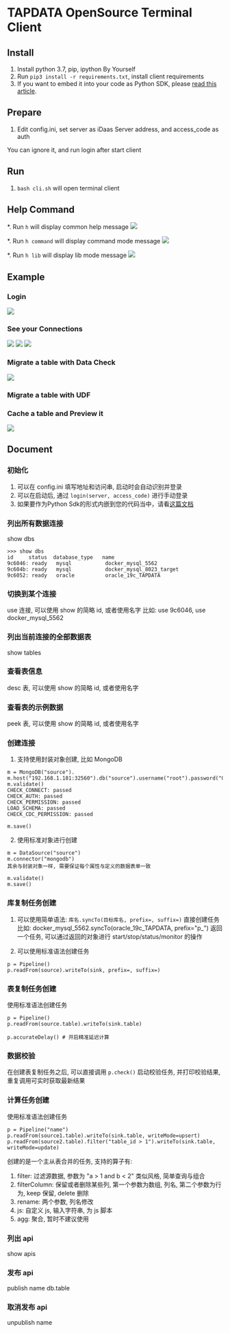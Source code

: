 # TAPDATA OpenSource Terminal Client

## Install
1. Install python 3.7, pip, ipython By Yourself
2. Run `pip3 install -r requirements.txt`, install client requirements
3. If you want to embed it into your code as Python SDK, please [read this article](https://github.com/tapdata/tapdata/tree/master/tapshell/docs/Python-Sdk.md).

## Prepare
1. Edit config.ini, set server as iDaas Server address, and access_code as auth

You can ignore it, and run login after start client

## Run
1. `bash cli.sh` will open terminal client

## Help Command
*. Run `h` will display common help message
![](./images/h.png)

*. Run `h command` will display command mode message
![](./images/h_command.png)

*. Run `h lib` will display lib mode message
![](./images/h_lib.png)

## Example
### Login
![](./images/login.png)

### See your Connections
![](./images/show_db.png)
![](./images/show_table.png)
![](./images/desc_table.png)


### Migrate a table with Data Check
![](./images/migrate.png)

### Migrate a table with UDF

### Cache a table and Preview it
![](./images/preview.png)

## Document
### 初始化
1. 可以在 config.ini 填写地址和访问串, 启动时会自动识别并登录
2. 可以在启动后, 通过 `login(server, access_code)` 进行手动登录
3. 如果要作为Python Sdk的形式内嵌到您的代码当中，请看[这篇文档](https://github.com/tapdata/tapdata/tree/master/tapshell/docs/Python-Sdk_zh-hans.md)

### 列出所有数据连接
show dbs
```
>>> show dbs
id     status  database_type   name
9c6046: ready   mysql           docker_mysql_5562
9c604b: ready   mysql           docker_mysql_8023_target
9c6052: ready   oracle          oracle_19c_TAPDATA
```

### 切换到某个连接
use 连接, 可以使用 show 的简略 id, 或者使用名字
比如: use 9c6046, use docker_mysql_5562

### 列出当前连接的全部数据表
show tables

### 查看表信息
desc 表, 可以使用 show 的简略 id, 或者使用名字

### 查看表的示例数据
peek 表, 可以使用 show 的简略 id, 或者使用名字

### 创建连接
1. 支持使用封装对象创建, 比如 MongoDB
```
m = MongoDB("source").
m.host("192.168.1.181:32560").db("source").username("root").password("Gotapd8!").type("source").props("authSource=admin");
m.validate()
CHECK_CONNECT: passed
CHECK_AUTH: passed
CHECK_PERMISSION: passed
LOAD_SCHEMA: passed
CHECK_CDC_PERMISSION: passed

m.save()
```

2. 使用标准对象进行创建
```
m = DataSource("source")
m.connector("mongodb")
其余与封装对象一样, 需要保证每个属性与定义的数据表单一致

m.validate()
m.save()
```

### 库复制任务创建
1. 可以使用简单语法: `库名.syncTo(目标库名, prefix=, suffix=)` 直接创建任务
比如: docker_mysql_5562.syncTo(oracle_19c_TAPDATA, prefix="p_")
返回一个任务, 可以通过返回的对象进行 start/stop/status/monitor 的操作

2. 可以使用标准语法创建任务
```
p = Pipeline()
p.readFrom(source).writeTo(sink, prefix=, suffix=)
```

### 表复制任务创建
使用标准语法创建任务
```
p = Pipeline()
p.readFrom(source.table).writeTo(sink.table)

p.accurateDelay() # 开启精准延迟计算
```

### 数据校验
在创建表复制任务之后, 可以直接调用 `p.check()` 启动校验任务, 并打印校验结果, 重复调用可实时获取最新结果

### 计算任务创建
使用标准语法创建任务
```
p = Pipeline("name")
p.readFrom(source1.table).writeTo(sink.table, writeMode=upsert)
p.readFrom(source2.table).filter("table_id > 1").writeTo(sink.table, writeMode=update)
```

创建的是一个主从表合并的任务, 支持的算子有:
1. filter: 过滤源数据, 参数为 "a > 1 and b < 2" 类似风格, 简单查询与组合
2. filterColumn: 保留或者删除某些列, 第一个参数为数组, 列名, 第二个参数为行为, keep 保留, delete 删除
3. rename: 两个参数, 列名修改
4. js: 自定义 js, 输入字符串, 为 js 脚本
5. agg: 聚合, 暂时不建议使用

### 列出 api
show apis

### 发布 api
publish name db.table

### 取消发布 api
unpublish name
